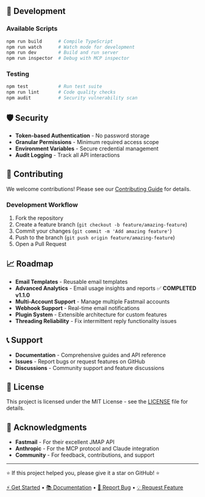 
🧪 Development
--------------

### Available Scripts

```bash
npm run build      # Compile TypeScript
npm run watch      # Watch mode for development 
npm run dev        # Build and run server
npm run inspector  # Debug with MCP inspector
```

### Testing

```bash
npm test           # Run test suite
npm run lint       # Code quality checks
npm audit          # Security vulnerability scan
```

🛡️ Security
------------

*   **Token-based Authentication** - No password storage
*   **Granular Permissions** - Minimum required access scope
*   **Environment Variables** - Secure credential management
*   **Audit Logging** - Track all API interactions

🤝 Contributing
---------------

We welcome contributions! Please see our [Contributing Guide](https://github.com/alexdiazdecerio/fastmail-mcp-server/blob/main/CONTRIBUTING.md) for details.

### Development Workflow

1.   Fork the repository
2.   Create a feature branch (`git checkout -b feature/amazing-feature`)
3.   Commit your changes (`git commit -m 'Add amazing feature'`)
4.   Push to the branch (`git push origin feature/amazing-feature`)
5.   Open a Pull Request

📈 Roadmap
----------

*   **Email Templates** - Reusable email templates
*   **Advanced Analytics** - Email usage insights and reports ✅ **COMPLETED v1.1.0**
*   **Multi-Account Support** - Manage multiple Fastmail accounts
*   **Webhook Support** - Real-time email notifications
*   **Plugin System** - Extensible architecture for custom features
*   **Threading Reliability** - Fix intermittent reply functionality issues

📞 Support
----------

*   **Documentation** - Comprehensive guides and API reference
*   **Issues** - Report bugs or request features on GitHub
*   **Discussions** - Community support and feature discussions

📄 License
----------

This project is licensed under the MIT License - see the [LICENSE](https://github.com/alexdiazdecerio/fastmail-mcp-server/blob/main/LICENSE) file for details.

🙏 Acknowledgments
------------------

*   **Fastmail** - For their excellent JMAP API
*   **Anthropic** - For the MCP protocol and Claude integration
*   **Community** - For feedback, contributions, and support

---

⭐ If this project helped you, please give it a star on GitHub! ⭐

[⚡ Get Started](mailto:hello@fastmail.com) • [📚 Documentation](https://github.com/alexdiazdecerio/fastmail-mcp-server/blob/main/docs) • [🐛 Report Bug](https://github.com/alexdiazdecerio/fastmail-mcp-server/issues) • [💡 Request Feature](https://github.com/alexdiazdecerio/fastmail-mcp-server/discussions)